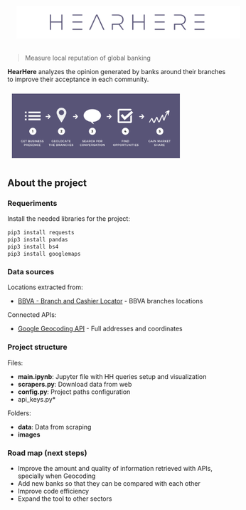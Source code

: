<img src="images/hearhere_readme_logo.png" alt="logo" title="HearHere logo" style="margin: 20px" align="middle"/>

> Measure local reputation of global banking

**HearHere** analyzes the opinion generated by banks around their branches to improve their acceptance in each community.

<img src="images/hearhere_workflow.jpg" alt="workflow" title="HearHere workflow" style="margin: 10px; max-width:75%" class="center"/>


## About the project

### Requeriments

Install the needed libraries for the project:

```
pip3 install requests
pip3 install pandas
pip3 install bs4
pip3 install googlemaps
```

### Data sources

Locations extracted from:

- [BBVA - Branch and Cashier Locator](https://www.bbva.es/general/localizador-oficinas-cajeros/index.jsp) - BBVA branches locations

Connected APIs:

- [Google Geocoding API](https://developers.google.com/maps/documentation/geocoding/start) - Full addresses and coordinates

### Project structure

Files:

- **main.ipynb**: Jupyter file with HH queries setup and visualization
- **scrapers.py**: Download data from web
- **config.py**: Project paths configuration
- api_keys.py*

Folders:

- **data**: Data from scraping
- **images**

### Road map (next steps)

- Improve the amount and quality of information retrieved with APIs, specially when Geocoding
- Add new banks so that they can be compared with each other
- Improve code efficiency
- Expand the tool to other sectors